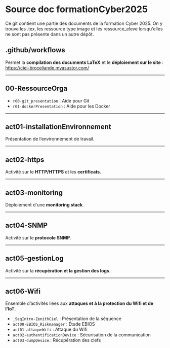 # Source doc formationCyber2025
Ce git contient une partie des documents de la formation Cyber 2025. On y trouve les .tex, les ressource type image et les ressource_eleve lorsqu'elles ne sont pas présente dans un autre dépôt. 

## .github/workflows

Permet la **compilation des documents LaTeX** et le **déploiement sur le site** :  
https://ciel-broceliande.myasustor.com/

---

## 00-RessourceOrga

- `r00-git_presentation` : Aide pour Git  
- `r01-dockerPresentation` : Aide pour les Docker

---

## act01-installationEnvironnement

Présentation de l’environnement de travail.

---

## act02-https

Activité sur le **HTTP/HTTPS** et les **certificats**.

---

## act03-monitoring

Déploiement d'une **monitoring stack**.

---

## act04-SNMP

Activité sur le **protocole SNMP**.

---

## act05-gestionLog

Activité sur la **récupération et la gestion des logs**.

---

## act06-Wifi

Ensemble d’activités liées aux **attaques et à la protection du Wifi et de l’IoT**.

- `_SeqIntro-ZenithCiel` : Présentation de la séquence
- `act00-EBIOS_Riskmanager` : Étude EBIOS
- `act01-attaqueWifi` : Attaque du Wifi
- `act02-authentificationDevice` : Sécurisation de la communication
- `act03-dumpDevice` : Récupération des clefs
